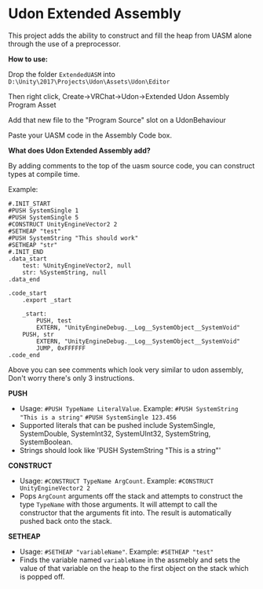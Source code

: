 # Udon Extended Assembly
 
This project adds the ability to construct and fill the heap from UASM alone through the use of a preprocessor.

**How to use:**

Drop the folder `ExtendedUASM` into `D:\Unity\2017\Projects\Udon\Assets\Udon\Editor`

Then right click, Create->VRChat->Udon->Extended Udon Assembly Program Asset

Add that new file to the "Program Source" slot on a UdonBehaviour

Paste your UASM code in the Assembly Code box.

**What does Udon Extended Assembly add?**

By adding comments to the top of the uasm source code, you can construct types at compile time.

Example:
```
#.INIT_START
#PUSH SystemSingle 1
#PUSH SystemSingle 5
#CONSTRUCT UnityEngineVector2 2
#SETHEAP "test"
#PUSH SystemString "This should work"
#SETHEAP "str"
#.INIT_END
.data_start
	test: %UnityEngineVector2, null
	str: %SystemString, null
.data_end

.code_start
    .export _start
    
    _start:
        PUSH, test
        EXTERN, "UnityEngineDebug.__Log__SystemObject__SystemVoid"
	PUSH, str
        EXTERN, "UnityEngineDebug.__Log__SystemObject__SystemVoid"
        JUMP, 0xFFFFFF
.code_end
```

Above you can see comments which look very similar to udon assembly, Don't worry there's only 3 instructions.

**PUSH**

- Usage: `#PUSH TypeName LiteralValue`. Example: `#PUSH SystemString "This is a string"` `#PUSH SystemSingle 123.456`
- Supported literals that can be pushed include SystemSingle, SystemDouble, SystemInt32, SystemUInt32, SystemString, SystemBoolean.
- Strings should look like 'PUSH SystemString "This is a string"'

**CONSTRUCT**
- Usage: `#CONSTRUCT TypeName ArgCount`. Example: `#CONSTRUCT UnityEngineVector2 2`
- Pops `ArgCount` arguments off the stack and attempts to construct the type `TypeName` with those arguments. It will attempt to call the constructor that the arguments fit into. The result is automatically pushed back onto the stack.

**SETHEAP**
- Usage: `#SETHEAP "variableName"`. Example: `#SETHEAP "test"`
- Finds the variable named `variableName` in the assmebly and sets the value of that variable on the heap to the first object on the stack which is popped off.

